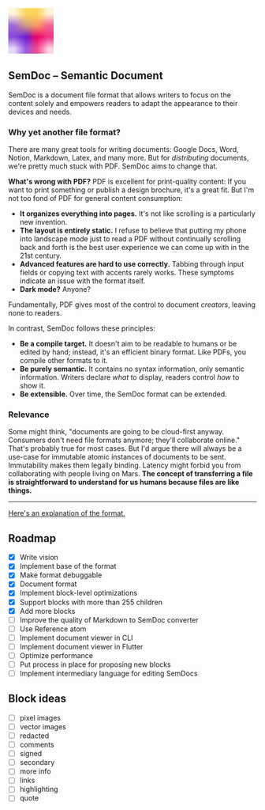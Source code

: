 <img src="semdoc.svg" width="92px" />

## SemDoc – Semantic Document

SemDoc is a document file format that allows writers to focus on the content solely and empowers readers to adapt the appearance to their devices and needs.

### Why yet another file format?

There are many great tools for writing documents: Google Docs, Word, Notion, Markdown, Latex, and many more.
But for *distributing* documents, we're pretty much stuck with PDF.
SemDoc aims to change that.

**What's wrong with PDF?**
PDF is excellent for print-quality content:
If you want to print something or publish a design brochure, it's a great fit.
But I'm not too fond of PDF for general content consumption:

* **It organizes everything into pages.**
  It's not like scrolling is a particularly new invention.
* **The layout is entirely static.**
  I refuse to believe that putting my phone into landscape mode just to read a PDF without continually scrolling back and forth is the best user experience we can come up with in the 21st century.
* **Advanced features are hard to use correctly.**
  Tabbing through input fields or copying text with accents rarely works.
  These symptoms indicate an issue with the format itself.
* **Dark mode?** Anyone?

Fundamentally, PDF gives most of the control to document *creators*, leaving none to readers.

In contrast, SemDoc follows these principles:

* **Be a compile target.**
  It doesn't aim to be readable to humans or be edited by hand; instead, it's an efficient binary format.
  Like PDFs, you compile other formats to it.
* **Be purely semantic.**
  It contains no syntax information, only semantic information.
  Writers declare *what* to display, readers control *how* to show it.
* **Be extensible.**
  Over time, the SemDoc format can be extended.

<!--
I can almost hear people asking:
But what about just a tiny bit of syntax? I'm only asking for …

* **customizing the color scheme?**
  What if I told you some operating systems (for example, Windows) let the user choose a custom accent color?
  What about light and dark mode?
  What about blue mode? Red mode?
  What about AR glasses, where the world is the background?

* **overriding the default fonts?**
  Explain that to people with dyslexia, who use unique fonts that give each letter a recognizable characteristic.
  Debate with people who practiced speed reading with one particular font.
  And I can almost see the hacked-together "music fonts" and "math fonts" popping up for allowing you to distribute other content.
  Why bloat the document with font definitions and complicate everything?

* **make text bold?**
  You may mark content as *important*, but "bold" is such an arbitrary property.
  What about smart speakers reading the text out loud? Should they speak boldly?
  Why not give developers of AR glasses the freedom to mark important text by lifting it slightly to the front?
  Why artificially limit yourself to a concept that only makes sense on 2D screens?

Also, note that these little customization options all add up.
Over time, peer-pressure might build up that forces every writer to think of a fancy color scheme (of course, for light and dark mode), provide a font, etc.  
That's not what writers should have to concern themselves with.
If you do want more control, you're welcome to build a website.

Not defining the appearance also makes the format future-proof – it adapts to current devices just as well as AR glasses.
And a long-lived format is a win for everyone using it.
-->

### Relevance

Some might think, "documents are going to be cloud-first anyway. Consumers don't need file formats anymore; they'll collaborate online."
That's probably true for most cases.
But I'd argue there will always be a use-case for immutable atomic instances of documents to be sent.
Immutability makes them legally binding.
Latency might forbid you from collaborating with people living on Mars.
**The concept of transferring a file is straightforward to understand for us humans because files are like things.**

---

[Here's an explanation of the format.](format.md)

## Roadmap

- [x] Write vision
- [x] Implement base of the format
- [x] Make format debuggable
- [x] Document format
- [x] Implement block-level optimizations
- [x] Support blocks with more than 255 children
- [x] Add more blocks
- [ ] Improve the quality of Markdown to SemDoc converter
- [ ] Use Reference atom
- [ ] Implement document viewer in CLI
- [ ] Implement document viewer in Flutter
- [ ] Optimize performance
- [ ] Put process in place for proposing new blocks
- [ ] Implement intermediary language for editing SemDocs

## Block ideas

- [ ] pixel images
- [ ] vector images
- [ ] redacted
- [ ] comments
- [ ] signed
- [ ] secondary
- [ ] more info
- [ ] links
- [ ] highlighting
- [ ] quote
